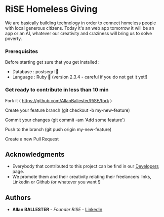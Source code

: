 # RiSE Homeless Giving

We are basically building technology in order to connect homeless people with local generous citizens.
Today it's an web app tomorrow it will be an app or an AI, whatever our creativity and craziness will bring us to solve poverty.


### Prerequisites

Before starting get sure that you get installed :
* Database : postsegrl 🐘
* Language : Ruby 💎 (version 2.3.4 - careful if you do not get it yet!)


### Get ready to contribute in less than 10 min

Fork it ( https://github.com/AllanBallester/RiSE/fork )

Create your feature branch (git checkout -b my-new-feature)

Commit your changes (git commit -am 'Add some feature')

Push to the branch (git push origin my-new-feature)

Create a new Pull Request

## Acknowledgments

* Everybody that contributed to this project can be find in our [Developers](https://www.risekindness.com/pages/developers) page. 
* We promote them and their creativity relating their freelancers links, Linkedin or Github (or whatever you want !)

## Authors

* **Allan BALLESTER** - *Founder RiSE* - [Linkedin](https://www.linkedin.com/in/allan-ballester/)

